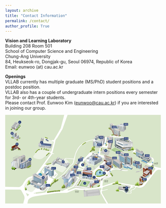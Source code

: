 ```yaml
---
layout: archive
title: "Contact Information"
permalink: /contact/
author_profile: True
---
```

**Vision and Learning Laboratory**      
Building 208 Room 501      
School of Computer Science and Engineering   
Chung-Ang University  
84, Heukseok-ro, Dongjak-gu, Seoul 06974, Republic of Korea      
Email: eunwoo (at) cau.ac.kr

**Openings**     
VLLAB currently has multiple graduate (MS/PhD) student positions and a postdoc position.       
VLLAB also has a couple of undergraduate intern positions every semester for 3rd- or 4th-year students.       
Please contact Prof. Eunwoo Kim (eunwoo@cau.ac.kr) if you are interested in joining our group.


<img src='/images/cau_map.png' width="700" align="left" style="margin-right:50px">
